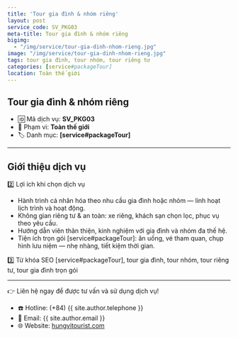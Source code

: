 ```yaml
---
title: 'Tour gia đình & nhóm riêng'
layout: post
service_code: SV_PKG03
meta-title: Tour gia đình & nhóm riêng
bigimg:
  - "/img/service/tour-gia-dinh-nhom-rieng.jpg"
image: "/img/service/tour-gia-dinh-nhom-rieng.jpg"
tags: tour gia đình, tour nhóm, tour riêng tư
categories: [service#packageTour]
location: Toàn thế giới
---
```


## Tour gia đình & nhóm riêng

- 🆔 Mã dịch vụ: **SV_PKG03**
- 📍 Phạm vi: **Toàn thế giới**
- 🏷️ Danh mục: **[service#packageTour]**

---

## Giới thiệu dịch vụ

2️⃣ Lợi ích khi chọn dịch vụ
- Hành trình cá nhân hóa theo nhu cầu gia đình hoặc nhóm — linh hoạt lịch trình và hoạt động.  
- Không gian riêng tư & an toàn: xe riêng, khách sạn chọn lọc, phục vụ theo yêu cầu.  
- Hướng dẫn viên thân thiện, kinh nghiệm với gia đình và nhóm đa thế hệ.  
- Tiện ích trọn gói [service#packageTour]: ăn uống, vé tham quan, chụp hình lưu niệm — nhẹ nhàng, tiết kiệm thời gian.

3️⃣ Từ khóa SEO
[service#packageTour], tour gia đình, tour nhóm, tour riêng tư, tour gia đình trọn gói

---

👉 Liên hệ ngay để được tư vấn và sử dụng dịch vụ!

- ☎️ Hotline: (+84) {{ site.author.telephone }}
- 📧 Email: {{ site.author.email }}
- 🌐 Website: [hungvitourist.com](https://hungvitourist.com)

